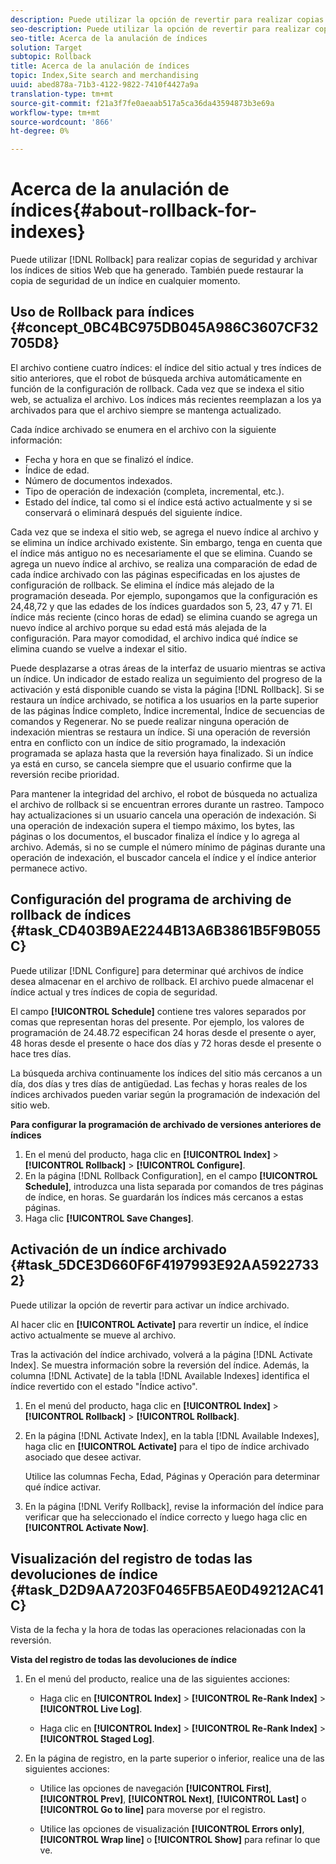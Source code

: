 ```yaml
---
description: Puede utilizar la opción de revertir para realizar copias de seguridad y archivar los índices de sitios web que haya generado. También puede restaurar la copia de seguridad de un índice en cualquier momento.
seo-description: Puede utilizar la opción de revertir para realizar copias de seguridad y archivar los índices de sitios web que haya generado. También puede restaurar la copia de seguridad de un índice en cualquier momento.
seo-title: Acerca de la anulación de índices
solution: Target
subtopic: Rollback
title: Acerca de la anulación de índices
topic: Index,Site search and merchandising
uuid: abed878a-71b3-4122-9822-7410f4427a9a
translation-type: tm+mt
source-git-commit: f21a3f7fe0aeaab517a5ca36da43594873b3e69a
workflow-type: tm+mt
source-wordcount: '866'
ht-degree: 0%

---
```



# Acerca de la anulación de índices{#about-rollback-for-indexes}

Puede utilizar [!DNL Rollback] para realizar copias de seguridad y archivar los índices de sitios Web que ha generado. También puede restaurar la copia de seguridad de un índice en cualquier momento.

## Uso de Rollback para índices {#concept_0BC4BC975DB045A986C3607CF32705D8}

El archivo contiene cuatro índices: el índice del sitio actual y tres índices de sitio anteriores, que el robot de búsqueda archiva automáticamente en función de la configuración de rollback. Cada vez que se indexa el sitio web, se actualiza el archivo. Los índices más recientes reemplazan a los ya archivados para que el archivo siempre se mantenga actualizado.

Cada índice archivado se enumera en el archivo con la siguiente información:

* Fecha y hora en que se finalizó el índice.
* Índice de edad.
* Número de documentos indexados.
* Tipo de operación de indexación (completa, incremental, etc.).
* Estado del índice, tal como si el índice está activo actualmente y si se conservará o eliminará después del siguiente índice.

Cada vez que se indexa el sitio web, se agrega el nuevo índice al archivo y se elimina un índice archivado existente. Sin embargo, tenga en cuenta que el índice más antiguo no es necesariamente el que se elimina. Cuando se agrega un nuevo índice al archivo, se realiza una comparación de edad de cada índice archivado con las páginas especificadas en los ajustes de configuración de rollback. Se elimina el índice más alejado de la programación deseada. Por ejemplo, supongamos que la configuración es 24,48,72 y que las edades de los índices guardados son 5, 23, 47 y 71. El índice más reciente (cinco horas de edad) se elimina cuando se agrega un nuevo índice al archivo porque su edad está más alejada de la configuración. Para mayor comodidad, el archivo indica qué índice se elimina cuando se vuelve a indexar el sitio.

Puede desplazarse a otras áreas de la interfaz de usuario mientras se activa un índice. Un indicador de estado realiza un seguimiento del progreso de la activación y está disponible cuando se vista la página [!DNL Rollback]. Si se restaura un índice archivado, se notifica a los usuarios en la parte superior de las páginas Índice completo, Índice incremental, Índice de secuencias de comandos y Regenerar. No se puede realizar ninguna operación de indexación mientras se restaura un índice. Si una operación de reversión entra en conflicto con un índice de sitio programado, la indexación programada se aplaza hasta que la reversión haya finalizado. Si un índice ya está en curso, se cancela siempre que el usuario confirme que la reversión recibe prioridad.

Para mantener la integridad del archivo, el robot de búsqueda no actualiza el archivo de rollback si se encuentran errores durante un rastreo. Tampoco hay actualizaciones si un usuario cancela una operación de indexación. Si una operación de indexación supera el tiempo máximo, los bytes, las páginas o los documentos, el buscador finaliza el índice y lo agrega al archivo. Además, si no se cumple el número mínimo de páginas durante una operación de indexación, el buscador cancela el índice y el índice anterior permanece activo.

## Configuración del programa de archiving de rollback de índices {#task_CD403B9AE2244B13A6B3861B5F9B055C}

Puede utilizar [!DNL Configure] para determinar qué archivos de índice desea almacenar en el archivo de rollback. El archivo puede almacenar el índice actual y tres índices de copia de seguridad.

El campo **[!UICONTROL Schedule]** contiene tres valores separados por comas que representan horas del presente. Por ejemplo, los valores de programación de 24.48.72 especifican 24 horas desde el presente o ayer, 48 horas desde el presente o hace dos días y 72 horas desde el presente o hace tres días.

La búsqueda archiva continuamente los índices del sitio más cercanos a un día, dos días y tres días de antigüedad. Las fechas y horas reales de los índices archivados pueden variar según la programación de indexación del sitio web.

**Para configurar la programación de archivado de versiones anteriores de índices**

1. En el menú del producto, haga clic en **[!UICONTROL Index]** > **[!UICONTROL Rollback]** > **[!UICONTROL Configure]**.
1. En la página [!DNL Rollback Configuration], en el campo **[!UICONTROL Schedule]**, introduzca una lista separada por comandos de tres páginas de índice, en horas. Se guardarán los índices más cercanos a estas páginas.
1. Haga clic **[!UICONTROL Save Changes]**.

## Activación de un índice archivado {#task_5DCE3D660F6F4197993E92AA59227332}

Puede utilizar la opción de revertir para activar un índice archivado.

Al hacer clic en **[!UICONTROL Activate]** para revertir un índice, el índice activo actualmente se mueve al archivo.

Tras la activación del índice archivado, volverá a la página [!DNL Activate Index]. Se muestra información sobre la reversión del índice. Además, la columna [!DNL Activate] de la tabla [!DNL Available Indexes] identifica el índice revertido con el estado &quot;Índice activo&quot;.

1. En el menú del producto, haga clic en **[!UICONTROL Index]** > **[!UICONTROL Rollback]** > **[!UICONTROL Rollback]**.
1. En la página [!DNL Activate Index], en la tabla [!DNL Available Indexes], haga clic en **[!UICONTROL Activate]** para el tipo de índice archivado asociado que desee activar.

   Utilice las columnas Fecha, Edad, Páginas y Operación para determinar qué índice activar.
1. En la página [!DNL Verify Rollback], revise la información del índice para verificar que ha seleccionado el índice correcto y luego haga clic en **[!UICONTROL Activate Now]**.

## Visualización del registro de todas las devoluciones de índice {#task_D2D9AA7203F0465FB5AE0D49212AC41C}

Vista de la fecha y la hora de todas las operaciones relacionadas con la reversión.

**Vista del registro de todas las devoluciones de índice**

1. En el menú del producto, realice una de las siguientes acciones:

   * Haga clic en **[!UICONTROL Index]** > **[!UICONTROL Re-Rank Index]** > **[!UICONTROL Live Log]**.

   * Haga clic en **[!UICONTROL Index]** > **[!UICONTROL Re-Rank Index]** > **[!UICONTROL Staged Log]**.

1. En la página de registro, en la parte superior o inferior, realice una de las siguientes acciones:

   * Utilice las opciones de navegación **[!UICONTROL First]**, **[!UICONTROL Prev]**, **[!UICONTROL Next]**, **[!UICONTROL Last]** o **[!UICONTROL Go to line]** para moverse por el registro.

   * Utilice las opciones de visualización **[!UICONTROL Errors only]**, **[!UICONTROL Wrap line]** o **[!UICONTROL Show]** para refinar lo que ve.

